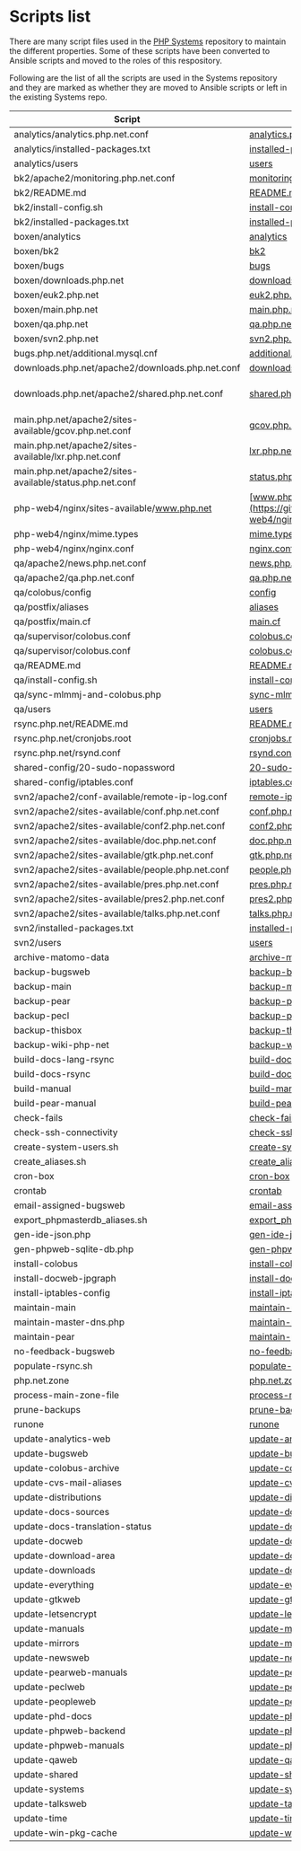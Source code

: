 # Scripts list

There are many script files used in the [PHP Systems](https://github.com/php/systems) repository to maintain the different properties. Some of these scripts have been converted to Ansible scripts and moved to the roles of this respository.

Following are the list of all the scripts are used in the Systems repository and they are marked as whether they are moved to Ansible scripts or left in the existing Systems repo.

| Script | PHP Systems | Ansible project |
|--------|-------------| --------------- |
| analytics/analytics.php.net.conf    | [analytics.php.net.conf](https://github.com/php/systems/blob/master/analytics/analytics.php.net.conf)       | - |
| analytics/installed-packages.txt    | [installed-packages.txt](https://github.com/php/systems/blob/master/analytics/installed-packages.txt)       | - |
| analytics/users                     | [users](https://github.com/php/systems/blob/master/analytics/users)                                         | - |
| bk2/apache2/monitoring.php.net.conf | [monitoring.php.net.conf](https://github.com/php/systems/blob/master/bk2/apache2/monitoring.php.net.conf)   | - |
| bk2/README.md                       | [README.md](https://github.com/php/systems/blob/master/bk2/README.md)                                       | - |
| bk2/install-config.sh               | [install-config.sh](https://github.com/php/systems/blob/master/bk2/install-config.sh)                       | - |
| bk2/installed-packages.txt          | [installed-packages.txt](https://github.com/php/systems/blob/master/bk2/installed-packages.txt)             | - |
| boxen/analytics                     |[analytics](https://github.com/php/systems/blob/master/boxen/analytics)                                      | - |
| boxen/bk2                           | [bk2](https://github.com/php/systems/blob/master/boxen/bk2)                                                 | - |
| boxen/bugs                          | [bugs](https://github.com/php/systems/blob/master/boxen/bugs)                                               | - |
| boxen/downloads.php.net             | [downloads.php.net](https://github.com/php/systems/blob/master/boxen/downloads.php.net) | [roles/properties/downloads/tasks/deploy.yml#L15](https://github.com/neighbourhoodie/stf-php-ansible/blob/main/roles/properties/downloads/tasks/deploy.yml#L15) |
| boxen/euk2.php.net                  | [euk2.php.net](https://github.com/php/systems/blob/master/boxen/euk2.php.net) | - |
| boxen/main.php.net                  | [main.php.net](https://github.com/php/systems/blob/master/boxen/main.php.net) | [properties/main/tasks/deploy.yml#L36](https://github.com/neighbourhoodie/stf-php-ansible/blob/main/roles/properties/main/tasks/deploy.yml#L36) |
| boxen/qa.php.net                    | [qa.php.net](https://github.com/php/systems/blob/master/boxen/qa.php.net)                             | - |
| boxen/svn2.php.net                  | [svn2.php.net](https://github.com/php/systems/blob/master/boxen/svn2.php.net)                         | - |
| bugs.php.net/additional.mysql.cnf   | [additional.mysql.cnf](https://github.com/php/systems/blob/master/bugs.php.net/additional.mysql.cnf)  | - |
| downloads.php.net/apache2/downloads.php.net.conf | [downloads.php.net.conf](https://github.com/php/systems/blob/master/downloads.php.net/apache2/downloads.php.net.conf) | [roles/properties/downloads/templates/downloads.php.net.conf](https://github.com/neighbourhoodie/stf-php-ansible/blob/main/roles/properties/downloads/templates/downloads.php.net.conf) |
| downloads.php.net/apache2/shared.php.net.conf | [shared.php.net.conf](https://github.com/php/systems/blob/master/downloads.php.net/apache2/shared.php.net.conf) | roles/properties/shared/templates/shared.php.net.conf](https://github.com/neighbourhoodie/stf-php-ansible/blob/main/roles/properties/shared/templates/shared.php.net.conf) |
| main.php.net/apache2/sites-available/gcov.php.net.conf | [gcov.php.net.conf](https://github.com/php/systems/blob/master/main.php.net/apache2/sites-available/gcov.php.net.conf) | [roles/properties/gcov/templates/gcov.php.net.conf](https://github.com/neighbourhoodie/stf-php-ansible/blob/main/roles/properties/gcov/templates/gcov.php.net.conf) |
| main.php.net/apache2/sites-available/lxr.php.net.conf | [lxr.php.net.conf](https://github.com/php/systems/blob/master/main.php.net/apache2/sites-available/lxr.php.net.conf) | [roles/properties/lxr/templates/lxr.php.net.conf](https://github.com/neighbourhoodie/stf-php-ansible/blob/main/roles/properties/lxr/templates/lxr.php.net.conf) |
| main.php.net/apache2/sites-available/status.php.net.conf | [status.php.net.conf](https://github.com/php/systems/blob/master/main.php.net/apache2/sites-available/status.php.net.conf) | [roles/properties/status/templates/status.php.net.conf](https://github.com/neighbourhoodie/stf-php-ansible/blob/main/roles/properties/status/templates/status.php.net.conf) |
| php-web4/nginx/sites-available/www.php.net | [www.php.net](https://github.com/php/systems/blob/master/php-web4/nginx/sites-available/www.php.net) | - |
| php-web4/nginx/mime.types           | [mime.types](https://github.com/php/systems/blob/master/php-web4/nginx/mime.types)            | - |
| php-web4/nginx/nginx.conf           | [nginx.conf](https://github.com/php/systems/blob/master/php-web4/nginx/nginx.conf)            | - |
| qa/apache2/news.php.net.conf        | [news.php.net.conf](https://github.com/php/systems/blob/master/qa/apache2/news.php.net.conf)  | - |
| qa/apache2/qa.php.net.conf          | [qa.php.net.conf](https://github.com/php/systems/blob/master/qa/apache2/qa.php.net.conf)      | - |
| qa/colobus/config                   | [config](https://github.com/php/systems/blob/master/qa/colobus/config)                        | - |
| qa/postfix/aliases                  | [aliases](https://github.com/php/systems/blob/master/qa/postfix/aliases)                      | - |
| qa/postfix/main.cf                  | [main.cf](https://github.com/php/systems/blob/master/qa/postfix/main.cf)                      | - |
| qa/supervisor/colobus.conf          | [colobus.conf](https://github.com/php/systems/blob/master/qa/supervisor/colobus.conf)         | - |
| qa/supervisor/colobus.conf          | [colobus.conf](https://github.com/php/systems/blob/master/qa/supervisor/colobus.conf)         | - |
| qa/README.md                        | [README.md](https://github.com/php/systems/blob/master/qa/README.md)                          | - |
| qa/install-config.sh                | [install-config.sh](https://github.com/php/systems/blob/master/qa/install-config.sh)          | - |
| qa/sync-mlmmj-and-colobus.php       | [sync-mlmmj-and-colobus.php](https://github.com/php/systems/blob/master/qa/sync-mlmmj-and-colobus.php) | - |
| qa/users | [users](https://github.com/php/systems/blob/master/qa/users)                                                             | - |
| rsync.php.net/README.md             | [README.md](https://github.com/php/systems/blob/master/rsync.php.net/README.md)         | - |
| rsync.php.net/cronjobs.root         | [cronjobs.root](https://github.com/php/systems/blob/master/rsync.php.net/cronjobs.root) | [roles/properties/rsync/tasks/main.yml#L46-74](https://github.com/neighbourhoodie/stf-php-ansible/blob/main/roles/properties/rsync/tasks/main.yml#L46-74) |
| rsync.php.net/rsynd.conf            | [rsynd.conf](https://github.com/php/systems/blob/master/rsync.php.net/rsynd.conf)       | [roles/properties/rsync/templates/rsynd.conf](https://github.com/neighbourhoodie/stf-php-ansible/blob/main/roles/properties/rsync/templates/rsynd.conf) |
| shared-config/20-sudo-nopassword    | [20-sudo-nopassword](https://github.com/php/systems/blob/master/shared-config/20-sudo-nopassword) | [initialize.yml#L128](https://github.com/neighbourhoodie/stf-php-ansible/blob/main/initialize.yml#L128) |
| shared-config/iptables.conf         | [iptables.conf](https://github.com/php/systems/blob/master/shared-config/iptables.conf) | - |
| svn2/apache2/conf-available/remote-ip-log.conf    | [remote-ip-log.conf](https://github.com/php/systems/blob/master/svn2/apache2/conf-available/remote-ip-log.conf)   | - |
| svn2/apache2/sites-available/conf.php.net.conf    | [conf.php.net.conf](https://github.com/php/systems/blob/master/svn2/apache2/sites-available/conf.php.net.conf)    | - |
| svn2/apache2/sites-available/conf2.php.net.conf   | [conf2.php.net.conf](https://github.com/php/systems/blob/master/svn2/apache2/sites-available/conf2.php.net.conf)  | - |
| svn2/apache2/sites-available/doc.php.net.conf     | [doc.php.net.conf](https://github.com/php/systems/blob/master/svn2/apache2/sites-available/doc.php.net.conf)      | - |
| svn2/apache2/sites-available/gtk.php.net.conf     | [gtk.php.net.conf](https://github.com/php/systems/blob/master/svn2/apache2/sites-available/gtk.php.net.conf)      | - |
| svn2/apache2/sites-available/people.php.net.conf  | [people.php.net.conf](https://github.com/php/systems/blob/master/svn2/apache2/sites-available/people.php.net.conf) | - |
| svn2/apache2/sites-available/pres.php.net.conf    | [pres.php.net.conf](https://github.com/php/systems/blob/master/svn2/apache2/sites-available/pres.php.net.conf)    | - |
| svn2/apache2/sites-available/pres2.php.net.conf   | [pres2.php.net.conf](https://github.com/php/systems/blob/master/svn2/apache2/sites-available/pres2.php.net.conf)  | - |
| svn2/apache2/sites-available/talks.php.net.conf   | [talks.php.net.conf](https://github.com/php/systems/blob/master/svn2/apache2/sites-available/talks.php.net.conf)  | - |
| svn2/installed-packages.txt         | [installed-packages.txt](https://github.com/php/systems/blob/master/svn2/installed-packages.txt) | - |
| svn2/users                          | [users](https://github.com/php/systems/blob/master/svn2/users)                        | - |
| archive-matomo-data                 | [archive-matomo-data](https://github.com/php/systems/blob/master/archive-matomo-data) | - |
| backup-bugsweb                      | [backup-bugsweb](https://github.com/php/systems/blob/master/backup-bugsweb)           | - |
| backup-main                         | [backup-main](https://github.com/php/systems/blob/master/backup-main) | [properties/main/tasks/backup.yml](https://github.com/neighbourhoodie/stf-php-ansible/blob/main/roles/properties/main/tasks/backup.yml) |
| backup-pear                         | [backup-pear](https://github.com/php/systems/blob/master/backup-pear)                 | - |
| backup-pecl                         | [backup-pecl](https://github.com/php/systems/blob/master/backup-pecl)                 | - |
| backup-thisbox                      | [backup-thisbox](https://github.com/php/systems/blob/master/backup-thisbox)           | - |
| backup-wiki-php-net                 | [backup-wiki-php-net](https://github.com/php/systems/blob/master/backup-wiki-php-net) | [backup.yml](https://github.com/neighbourhoodie/stf-php-ansible/blob/main/roles/properties/wiki/tasks/backup.yml) |
| build-docs-lang-rsync               | [build-docs-lang-rsync](https://github.com/php/systems/blob/master/build-docs-lang-rsync) | - |
| build-docs-rsync                    | [build-docs-rsync](https://github.com/php/systems/blob/master/build-docs-rsync) | [roles/properties/rsync/templates/build-docs-rsync](https://github.com/neighbourhoodie/stf-php-ansible/blob/main/roles/properties/rsync/templates/build-docs-rsync) |
| build-manual                        | [build-manual](https://github.com/php/systems/blob/master/build-manual)                     | - |
| build-pear-manual                   | [build-pear-manual](https://github.com/php/systems/blob/master/build-pear-manual)           | - |
| check-fails                         | [check-fails](https://github.com/php/systems/blob/master/check-fails)                       | - |
| check-ssh-connectivity              | [check-ssh-connectivity](https://github.com/php/systems/blob/master/check-ssh-connectivity) | - |
| create-system-users.sh              | [create-system-users.sh](https://github.com/php/systems/blob/master/create-system-users.sh) | [addAdminUser.yml](https://github.com/neighbourhoodie/stf-php-ansible/blob/main/addAdminUser.yml) |
| create_aliases.sh                   | [create_aliases.sh](https://github.com/php/systems/blob/master/create_aliases.sh)           | - |
| cron-box                            | [cron-box](https://github.com/php/systems/blob/master/cron-box)                             | - |
| crontab                             | [crontab](https://github.com/php/systems/blob/master/cron-box-crontab)                      | - |
| email-assigned-bugsweb              | [email-assigned-bugsweb](https://github.com/php/systems/blob/master/email-assigned-bugsweb) | - |
| export_phpmasterdb_aliases.sh       | [export_phpmasterdb_aliases.sh](https://github.com/php/systems/blob/master/export_phpmasterdb_aliases.sh) | - |
| gen-ide-json.php                    | [gen-ide-json.php](https://github.com/php/systems/blob/master/gen-ide-json.php)             | - |
| gen-phpweb-sqlite-db.php            | [gen-phpweb-sqlite-db.php](https://github.com/php/systems/blob/master/gen-phpweb-sqlite-db.php) | - |
| install-colobus                     | [install-colobus](https://github.com/php/systems/blob/master/install-colobus)               | - |
| install-docweb-jpgraph              | [install-docweb-jpgraph](https://github.com/php/systems/blob/master/install-docweb-jpgraph) | - |
| install-iptables-config             | [install-iptables-config](https://github.com/php/systems/blob/master/install-iptables-config) | - |
| maintain-main                       | [maintain-main](https://github.com/php/systems/blob/master/maintain-main) | [roles/properties/main/templates/maintain-main](https://github.com/neighbourhoodie/stf-php-ansible/blob/main/roles/properties/main/templates/maintain-main) |
| maintain-master-dns.php             | [maintain-master-dns.php](https://github.com/php/systems/blob/master/maintain-master-dns.php) | [roles/properties/main/templates/maintain-master-dns.php](https://github.com/neighbourhoodie/stf-php-ansible/blob/main/roles/properties/main/templates/maintain-master-dns.php) |
| maintain-pear                       | [maintain-pear](https://github.com/php/systems/blob/master/maintain-pear)                   | - |
| no-feedback-bugsweb                 | [no-feedback-bugsweb](https://github.com/php/systems/blob/master/no-feedback-bugsweb)       | - |
| populate-rsync.sh                   | [populate-rsync.sh](https://github.com/php/systems/blob/master/populate-rsync.sh) | [roles/properties/rsync/templates/git-clone](https://github.com/neighbourhoodie/stf-php-ansible/blob/main/roles/properties/rsync/templates/git-clone) |
| php.net.zone                        | [php.net.zone](https://github.com/php/systems/blob/master/php.net.zone) | [roles/properties/main/templates/php.net.zone](https://github.com/neighbourhoodie/stf-php-ansible/blob/main/roles/properties/main/templates/php.net.zone) |
| process-main-zone-file              | [process-main-zone-file](https://github.com/php/systems/blob/master/process-main-zone-file) | [roles/properties/main/templates/process-main-zone-file](https://github.com/neighbourhoodie/stf-php-ansible/blob/main/roles/properties/main/templates/process-main-zone-file) |
| prune-backups                       | [prune-backups](https://github.com/php/systems/blob/master/prune-backups) | [roles/backup_property/tasks/main.yml#L52](https://github.com/neighbourhoodie/stf-php-ansible/blob/main/roles/backup_property/tasks/main.yml#L52) |
| runone                              | [runone](https://github.com/php/systems/blob/master/runone)                                   | - |
| update-analytics-web                | [update-analytics-web](https://github.com/php/systems/blob/master/update-analytics-web)       | - |
| update-bugsweb                      | [update-bugsweb](https://github.com/php/systems/blob/master/update-bugsweb)                   | - |
| update-colobus-archive              | [update-colobus-archive](https://github.com/php/systems/blob/master/update-colobus-archive)   | - |
| update-cvs-mail-aliases             | [update-cvs-mail-aliases](https://github.com/php/systems/blob/master/update-cvs-mail-aliases) | - |
| update-distributions                | [update-distributions](https://github.com/php/systems/blob/master/update-distributions)       | - |
| update-docs-sources                 | [update-docs-sources](https://github.com/php/systems/blob/master/update-docs-sources)         | - |
| update-docs-translation-status      | [update-docs-translation-status](https://github.com/php/systems/blob/master/update-docs-translation-status) | - |
| update-docweb                       | [update-docweb](https://github.com/php/systems/blob/master/update-docweb)                     | - |
| update-download-area                | [update-download-area](https://github.com/php/systems/blob/master/update-download-area)       | - |
| update-downloads                    | [update-downloads](https://github.com/php/systems/blob/master/update-downloads) | [roles/properties/downloads/templates/update-downloads](https://github.com/neighbourhoodie/stf-php-ansible/blob/main/roles/properties/downloads/templates/update-downloads) |
| update-everything                   | [update-everything](https://github.com/php/systems/blob/master/update-everything) | [roles/properties/rsync/templates/update-everything](https://github.com/neighbourhoodie/stf-php-ansible/blob/main/roles/properties/rsync/templates/update-everything) |
| update-gtkweb                       | [update-gtkweb](https://github.com/php/systems/blob/master/update-gtkweb)                     | - |
| update-letsencrypt                  | [update-letsencrypt](https://github.com/php/systems/blob/master/update-letsencrypt) | [roles/add_certbot/tasks/main.yml#L53](https://github.com/neighbourhoodie/stf-php-ansible/blob/main/roles/add_certbot/tasks/main.yml#L53) |
| update-manuals                      | [update-manuals](https://github.com/php/systems/blob/master/update-manuals)                 | - |
| update-mirrors                      | [update-mirrors](https://github.com/php/systems/blob/master/update-mirrors) | [roles/properties/rsync/templates/update-mirrors](https://github.com/neighbourhoodie/stf-php-ansible/blob/main/roles/properties/rsync/templates/update-mirrors) |
| update-newsweb                      | [update-newsweb](https://github.com/php/systems/blob/master/update-newsweb)                 | - |
| update-pearweb-manuals              | [update-pearweb-manuals](https://github.com/php/systems/blob/master/update-pearweb-manuals) | - |
| update-peclweb                      | [update-peclweb](https://github.com/php/systems/blob/master/update-peclweb)                 | - |
| update-peopleweb                    | [update-peopleweb](https://github.com/php/systems/blob/master/update-peopleweb)             | - |
| update-phd-docs                     | [update-phd-docs](https://github.com/php/systems/blob/master/update-phd-docs)               | - |
| update-phpweb-backend               | [update-phpweb-backend](https://github.com/php/systems/blob/master/update-phpweb-backend)   | - |
| update-phpweb-manuals               | [update-phpweb-manuals](https://github.com/php/systems/blob/master/update-phpweb-manuals)   | - |
| update-qaweb                        | [update-qaweb](https://github.com/php/systems/blob/master/update-qaweb)                     | - |
| update-shared                       | [update-shared](https://github.com/php/systems/blob/master/update-shared) | [roles/properties/shared/templates/update-shared](https://github.com/neighbourhoodie/stf-php-ansible/blob/main/roles/properties/shared/templates/update-shared) |
| update-systems                      | [update-systems](https://github.com/php/systems/blob/master/update-systems)                 | - |
| update-talksweb                     | [update-talksweb](https://github.com/php/systems/blob/master/update-talksweb)               | - |
| update-time                         | [update-time](https://github.com/php/systems/blob/master/update-time)                       | - |
| update-win-pkg-cache                | [update-win-pkg-cache](https://github.com/php/systems/blob/master/update-win-pkg-cache)     | - |

